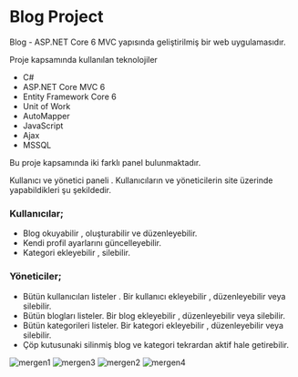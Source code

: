 #  Blog Project

Blog - ASP.NET Core 6 MVC yapısında geliştirilmiş bir web uygulamasıdır. 

Proje kapsamında kullanılan teknolojiler

-  C#
-  ASP.NET Core MVC 6
-  Entity Framework Core 6
-  Unit of Work
-  AutoMapper
-  JavaScript 
-  Ajax
-  MSSQL





Bu proje kapsamında iki farklı panel bulunmaktadır.

Kullanıcı ve yönetici paneli . Kullanıcıların ve yöneticilerin site üzerinde yapabildikleri şu şekildedir.




### Kullanıcılar;
 - Blog okuyabilir , oluşturabilir ve düzenleyebilir. 
 - Kendi profil ayarlarını güncelleyebilir.
 - Kategori ekleyebilir , silebilir.
 ### Yöneticiler;
 - Bütün kullanıcıları listeler . Bir kullanıcı ekleyebilir , düzenleyebilir veya silebilir.
 - Bütün blogları listeler. Bir blog ekleyebilir , düzenleyebilir veya silebilir.
 - Bütün kategorileri listeler. Bir kategori ekleyebilir , düzenleyebilir veya silebilir.
 - Çöp kutusunaki silinmiş blog ve kategori tekrardan aktif hale getirebilir.

![mergen1](https://github.com/enesylmzx42/Blog_Project_ASPNET/assets/117593621/04b8b5e3-4aeb-4371-8a74-bebe9f85ef96)
![mergen3](https://github.com/enesylmzx42/Blog_Project_ASPNET/assets/117593621/ecfc053e-1eec-411c-b63f-d1b624d68c2c)
![mergen2](https://github.com/enesylmzx42/Blog_Project_ASPNET/assets/117593621/ebed8ad5-8373-400e-bde1-b061ab18fcd9)
![mergen4](https://github.com/enesylmzx42/Blog_Project_ASPNET/assets/117593621/3de07de8-ef6e-4609-a208-a8a1816251da)



   
